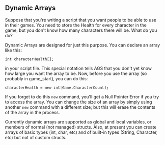 Dynamic Arrays
--------------

Suppose that you're writing a script that you want people to be able to
use in their games. You need to store the Health for every character in
the game, but you don't know how many characters there will be. What do
you do?

Dynamic Arrays are designed for just this purpose. You can declare an
array like this:

`int characterHealth[];`

in your script file. This special notation tells AGS that you don't yet
know how large you want the array to be. Now, before you use the array
(so probably in game\_start), you can do this:

`characterHealth = new int[Game.CharacterCount];`

If you forget to do this `new` command, you'll get a Null Pointer Error
if you try to access the array. You can change the size of an array by
simply using another `new` command with a different size; but this will
erase the contents of the array in the process.

Currently dynamic arrays are supported as global and local variables, or
members of normal (not managed) structs. Also, at present you can create
arrays of basic types (int, char, etc) and of built-in types (String,
Character, etc) but not of custom structs.
